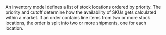 An inventory model defines a list of stock locations ordered by priority. The priority and cutoff determine how the availability of SKUs gets calculated within a market. If an order contains line items from two or more stock locations, the order is split into two or more shipments, one for each location.
